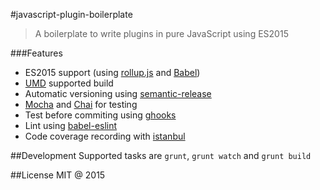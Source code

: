 #javascript-plugin-boilerplate

> A boilerplate to write plugins in pure JavaScript using ES2015

###Features
* ES2015 support (using [rollup.js](http://rollupjs.org/) and [Babel](http://babeljs.io/))
* [UMD](https://github.com/umdjs/umd) supported build
* Automatic versioning using [semantic-release](https://github.com/semantic-release/semantic-release)
* [Mocha](http://mochajs.org/) and [Chai](http://chaijs.com/) for testing
* Test before commiting using [ghooks](https://github.com/gtramontina/ghooks)
* Lint using [babel-eslint](https://github.com/babel/babel-eslint)
* Code coverage recording with [istanbul](https://gotwarlost.github.io/istanbul/)

##Development
Supported tasks are `grunt`, `grunt watch` and `grunt build`

##License
MIT @ 2015


